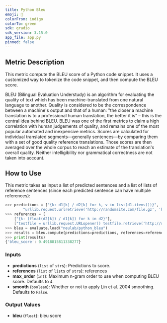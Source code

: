 ```yaml
---
title: Python Bleu
emoji: 🤗 
colorFrom: indigo
colorTo: green
sdk: gradio
sdk_version: 3.15.0
app_file: app.py
pinned: false
---
```

## Metric Description
This metric compute the BLEU score of a Python code snippet. 
It uses a customized way to tokenize the code snippet, and then compute the BLEU score.

BLEU (Bilingual Evaluation Understudy) is an algorithm for evaluating the quality of text which has been machine-translated from one natural language to another.
Quality is considered to be the correspondence between a machine's output and that of a human: "the closer a machine translation is to a professional human translation, the better it is"
– this is the central idea behind BLEU. BLEU was one of the first metrics to claim a high correlation with human judgements of quality, and remains one of the most popular automated and inexpensive metrics.
Scores are calculated for individual translated segments—generally sentences—by comparing them with a set of good quality reference translations.
Those scores are then averaged over the whole corpus to reach an estimate of the translation's overall quality.
Neither intelligibility nor grammatical correctness are not taken into account.


## How to Use

This metric takes as input a list of predicted sentences and a list of lists of reference sentences (since each predicted sentence can have multiple references):

```python
>>> predictions = ["{k: d1[k] / d2[k] for k, v in list(d1.items())}", 
        "urllib.request.urlretrieve('http://randomsite.com/file.gz', 'http://randomsite.com/file.gz')"]
>>> references = [
    ["{k: (float(d2[k]) / d1[k]) for k in d2}"],
    ["testfile = urllib.request.URLopener() testfile.retrieve('http://randomsite.com/file.gz', 'file.gz')"]]
>>> bleu = evaluate.load("neulab/python_bleu")
>>> results = bleu.compute(predictions=predictions, references=references)
>>> print(results)
{'bleu_score': 0.4918815811338277}
```

### Inputs
- **predictions** (`list` of `str`s): Predictions to score.
- **references** (`list` of `list`s of `str`s): references
- **max_order** (`int`): Maximum n-gram order to use when computing BLEU score. Defaults to `4`.
- **smooth** (`boolean`): Whether or not to apply Lin et al. 2004 smoothing. Defaults to `False`.

### Output Values
- **bleu** (`float`): bleu score


